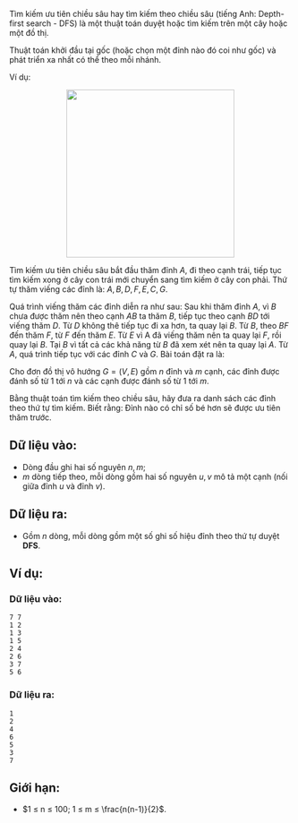 Tìm kiếm ưu tiên chiều sâu hay tìm kiếm theo chiều sâu (tiếng Anh: Depth-first search - DFS) là một thuật toán duyệt hoặc tìm kiếm trên một cây hoặc một đồ thị.

Thuật toán khởi đầu tại gốc (hoặc chọn một đỉnh nào đó coi như gốc) và phát triển xa nhất có thể theo mỗi nhánh.

Ví dụ:
<center><img src="/images/problems/560/DFSDEMO.JPEG" width="300px" /></center>

Tìm kiếm ưu tiên chiều sâu bắt đầu thăm đỉnh $A$, đi theo cạnh trái, tiếp tục tìm kiếm xong ở cây con trái mới chuyển sang tìm kiếm ở cây con phải. Thứ tự thăm viếng các đỉnh là: $A, B, D, F, E, C, G$.

Quá trình viếng thăm các đỉnh diễn ra như sau: Sau khi thăm đỉnh $A$, vì $B$ chưa được thăm nên theo cạnh $AB$ ta thăm $B$, tiếp tục theo cạnh $BD$ tới viếng thăm $D$. Từ $D$ không thê tiếp tục đi xa hơn, ta quay lại $B$. Từ $B$, theo $BF$ đến thăm $F$, từ $F$ đến thăm $E$. Từ $E$ vì A đã viếng thăm nên ta quay lại $F$, rồi quay lại $B$. Tại $B$ vì tất cả các khả năng từ $B$ đã xem xét nên ta quay lại $A$. Từ $A$, quá trình tiếp tục với các đỉnh $C$ và $G$.
Bài toán đặt ra là:

Cho đơn đồ thị vô hướng $G = (V, E)$ gồm $n$ đỉnh và $m$ cạnh, các đỉnh được đánh số từ $1$ tới $n$ và các cạnh được đánh số từ $1$ tới $m$.

Bằng thuật toán tìm kiếm theo chiều sâu, hãy đưa ra danh sách các đỉnh theo thứ tự tìm kiếm. Biết rằng: Đỉnh nào có chỉ số bé hơn sẽ được ưu tiên thăm trước.

## Dữ liệu vào:
- Dòng đầu ghi hai số nguyên $n, m$;
- $m$ dòng tiếp theo, mỗi dòng gồm hai số nguyên $u, v$ mô tả một cạnh (nối giữa đỉnh $u$ và đỉnh $v$).

## Dữ liệu ra:
- Gồm $n$ dòng, mỗi dòng gồm một số ghi số hiệu đỉnh theo thứ tự duyệt **DFS**.

## Ví dụ:
### Dữ liệu vào:
```
7 7
1 2
1 3
1 5
2 4
2 6
3 7
5 6
```

### Dữ liệu ra:
```
1
2
4
6
5
3
7
```

## Giới hạn:
- $1 ≤ n ≤ 100; 1 ≤ m ≤ \frac{n(n-1)}{2}$.